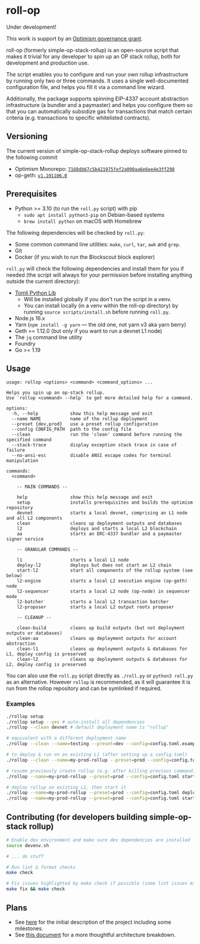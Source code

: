 # roll-op

Under development!

This work is support by an
[Optimism governance grant](https://app.charmverse.io/op-grants/proposals?id=a6e6bfb8-75bd-41bd-acb1-618c3c62e667).

roll-op (formerly simple-op-stack-rollup) is an open-source script that makes it trivial for any
developer to spin up an OP stack rollup, both for development and production use.

The script enables you to configure and run your own rollup infrastructure by running only two or
three commands. It uses a single well-documented configuration file, and helps you fill it via a
command line wizard.

Additionally, the package supports spinning EIP-4337 account abstraction infrastructure (a bundler
and a paymaster) and helps you configure them so that you can automatically subsidize gas for
transactions that match certain criteria (e.g. transactions to specific whitelisted contracts).

## Versioning

The current version of simple-op-stack-rollup deploys software pinned to the following commit

- Optimism Monorepo: [`7168db67c5b421975fef2a090aa6e6ee4e3ff298`](https://github.com/ethereum-optimism/optimism/tree/7168db67c5b421975fef2a090aa6e6ee4e3ff298)
- op-geth: [`v1.101106.0`](https://github.com/ethereum-optimism/op-geth/tree/v1.101106.0)

## Prerequisites

- Python >= 3.10 (to run the `roll.py` script) with pip
  - `sudo apt install python3-pip` on Debian-based systems
  - `brew install python` on macOS with Homebrew

The following dependencies will be checked by `roll.py`:

- Some common command line utilities: `make`, `curl`, `tar`, `awk` and `grep`.
- Git
- Docker (if you wish to run the Blockscout block explorer)

`roll.py` will check the following dependencies and install them for you if needed (the script will
always for your permission before installing anything outside the current directory):

- [Tomli Python Lib](https://pypi.org/project/tomli/)
    - Will be installed globally if you don't run the script in a venv.
    - You can install locally (in a venv within the roll-op directory) by running
      `source scripts/install.sh` before running `roll.py`.
- Node.js 16.x
- Yarn (`npm install -g yarn` — the old one, not yarn v3 aka yarn berry)
- Geth >= 1.12.0 (but only if you want to run a devnet L1 node)
- The `jq` command line utility
- Foundry
- Go >= 1.19

## Usage

```
usage: rollop <options> <command> <command_options> ...

Helps you spin up an op-stack rollup.
Use `rollop <command> --help` to get more detailed help for a command.

options:
  -h, --help            show this help message and exit
  --name NAME           name of the rollup deployment
  --preset {dev,prod}   use a preset rollup configuration
  --config CONFIG_PATH  path to the config file
  --clean               run the 'clean' command before running the specified command
  --stack-trace         display exception stack trace in case of failure
  --no-ansi-esc         disable ANSI escape codes for terminal manipulation

commands:
  <command>

    -- MAIN COMMANDS --

    help                show this help message and exit
    setup               installs prerequisites and builds the optimism repository
    devnet              starts a local devnet, comprising an L1 node and all L2 components
    clean               cleans up deployment outputs and databases
    l2                  deploys and starts a local L2 blockchain
    aa                  starts an ERC-4337 bundler and a paymaster signer service
    
    -- GRANULAR COMMANDS --

    l1                  starts a local L1 node
    deploy-l2           deploys but does not start an L2 chain
    start-l2            start all components of the rollup system (see below)
    l2-engine           starts a local L2 execution engine (op-geth) node
    l2-sequencer        starts a local L2 node (op-node) in sequencer mode
    l2-batcher          starts a local L2 transaction batcher
    l2-proposer         starts a local L2 output roots proposer
    
    -- CLEANUP --

    clean-build         cleans up build outputs (but not deployment outputs or databases)
    clean-aa            cleans up deployment outputs for account abstraction
    clean-l1            cleans up deployment outputs & databases for L1, deploy config is preserved
    clean-l2            cleans up deployment outputs & databases for L2, deploy config is preserved
```

You can also use the `roll.py` script directly as `./roll.py` or `python3 roll.py`  as an
alternative. However `rollop` is recommended, as it will guarantee it is run from the rollop
repository and can be symlinked if required.

### Examples

```bash
./rollop setup
./rollop setup --yes # auto-install all dependencies
./rollop --clean devnet # default deployment name is "rollup"

# equivalent with a different deployment name
./rollop --clean --name=testing --preset=dev --config=config.toml.example devnet

# to deploy & run on an existing L1 (after setting up a config.toml)
./rollop --clean --name=my-prod-rollup --preset=prod --config=config.toml l2

# resume previously create rollup (e.g. after killing previous command)
./rollop --name=my-prod-rollup --preset=prod --config=config.toml start-l2

# deploy rollup on existing L1, then start it
./rollop --name=my-prod-rollup --preset=prod --config=config.toml deploy-l2
./rollop --name=my-prod-rollup --preset=prod --config=config.toml start-l2
```

## Contributing (for developers building simple-op-stack rollup)

```bash
# Enable dev environment and make sure dev dependencies are installed
source devenv.sh

# ... do stuff

# Run lint & format checks
make check

# Fix issues highlighted by make check if possible (some lint issues might need manual fixes)
make fix && make check


```

## Plans

- See [here](https://app.charmverse.io/op-grants/proposals?id=a6e6bfb8-75bd-41bd-acb1-618c3c62e667)
  for the initial description of the project including some milestones.
- See [this document](https://hackmd.io/@vitalizing/SJXw9Wbih) for a more thoughtful architecture breakdown.